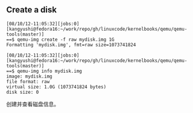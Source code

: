 ## Create a disk

	[08/10/12-11:05:32][jobs:0][kangyushi@fedora16:~/work/repo/gh/linuxcode/kernelbooks/qemu/qemu-tools(master)]
	==$ qemu-img create -f raw mydisk.img 1G
	Formatting 'mydisk.img', fmt=raw size=1073741824 

	[08/10/12-11:05:32][jobs:0][kangyushi@fedora16:~/work/repo/gh/linuxcode/kernelbooks/qemu/qemu-tools(master)]
	==$ qemu-img info mydisk.img 
	image: mydisk.img
	file format: raw
	virtual size: 1.0G (1073741824 bytes)
	disk size: 0

创建并查看磁盘信息。

